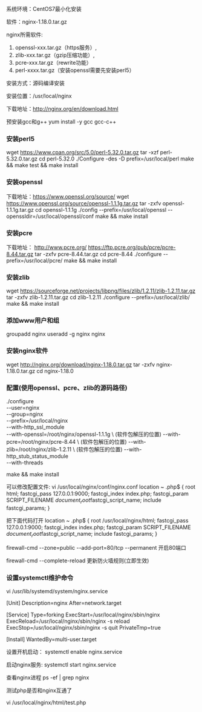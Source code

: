 系统环境：CentOS7最小化安装

软件：nginx-1.18.0.tar.gz

nginx所需软件:  
1. openssl-xxx.tar.gz（https服务）,
2. zlib-xxx.tar.gz（gzip压缩功能）,
3. pcre-xxx.tar.gz（rewrite功能）
4. perl-xxxx.tar.gz（安装openssl需要先安装perl5）

安装方式：源码编译安装

安装位置：/usr/local/nginx


下载地址：http://nginx.org/en/download.html


预安装gcc和g++  yum install -y gcc gcc-c++



### 安装perl5


wget https://www.cpan.org/src/5.0/perl-5.32.0.tar.gz
tar -xzf perl-5.32.0.tar.gz
cd perl-5.32.0
./Configure -des -D prefix=/usr/local/perl
make && make test && make install


### 安装openssl
下载地址：https://www.openssl.org/source/
wget https://www.openssl.org/source/openssl-1.1.1g.tar.gz
tar -zxfv openssl-1.1.1g.tar.gz
cd openssl-1.1.1g
./config --prefix=/usr/local/openssl --openssldir=/usr/local/openssl/conf
make && make install



### 安装pcre
下载地址： http://www.pcre.org/
https://ftp.pcre.org/pub/pcre/pcre-8.44.tar.gz
tar -zxfv pcre-8.44.tar.gz
cd pcre-8.44
./configure --prefix=/usr/local/pcre/
make && make install



### 安装zlib
wget https://sourceforge.net/projects/libpng/files/zlib/1.2.11/zlib-1.2.11.tar.gz
tar -zxfv zlib-1.2.11.tar.gz
cd zlib-1.2.11
./configure --prefix=/usr/local/zlib/
make && make install


### 添加www用户和组
groupadd nginx
useradd -g nginx nginx


### 安装nginx软件
wget http://nginx.org/download/nginx-1.18.0.tar.gz
tar -zxfv nginx-1.18.0.tar.gz
cd nginx-1.18.0


### 配置(使用openssl、pcre、zlib的源码路径)

./configure \
--user=nginx \
--group=nginx \
--prefix=/usr/local/nginx \
--with-http_ssl_module \
--with-openssl=/root/nginx/openssl-1.1.1g \ (软件包解压的位置)
--with-pcre=/root/nginx/pcre-8.44 \ (软件包解压的位置)
--with-zlib=/root/nginx/zlib-1.2.11 \ (软件包解压的位置)
--with-http_stub_status_module \
--with-threads





make && make install


可以修改配置文件: vi /usr/local/nginx/conf/nginx.conf
location ~ \.php$ {
        root            html;
        fastcgi_pass   127.0.0.1:9000;
        fastcgi_index  index.php;
        fastcgi_param  SCRIPT_FILENAME  $document_root$fastcgi_script_name;
        include        fastcgi_params;
    }

把下面代码打开
location ~ \.php$ {
	root           /usr/local/nginx/html;
	fastcgi_pass   127.0.0.1:9000;
	fastcgi_index  index.php;
	fastcgi_param  SCRIPT_FILENAME  $document_root$fastcgi_script_name;
	include        fastcgi_params;
}



firewall-cmd --zone=public --add-port=80/tcp --permanent  开启80端口

firewall-cmd --complete-reload        更新防火墙规则(立即生效)


### 设置systemctl维护命令

vi /usr/lib/systemd/system/nginx.service

[Unit]
Description=nginx
After=network.target

[Service]
Type=forking
ExecStart=/usr/local/nginx/sbin/nginx
ExecReload=/usr/local/nginx/sbin/nginx -s reload
ExecStop=/usr/local/nginx/sbin/nginx -s quit
PrivateTmp=true

[Install]
WantedBy=multi-user.target


设置开机启动： systemctl enable nginx.service


启动nginx服务: systemctl start nginx.service


查看nginx进程
ps -ef | grep nginx







测试php是否和nginx互通了

vi /usr/local/nginx/html/test.php

<?php
echo phpinfo();

然后访问 xxx.com/test.php









刚安装好nginx一个常见的问题是无法站外访问，很可能是被CentOS的防火墙把80端口拦住了，尝试执行以下命令，打开80端口：

打开80端口有两种方法

firewall-cmd方法

firewall-cmd --zone=public --add-port=80/tcp --permanent  开启80端口

firewall-cmd --zone= public --remove-port=80/tcp --permanent  关闭80端口

firewall-cmd --complete-reload        更新防火墙规则(立即生效)

systemctl restart firewalld.service  重启防火墙






iptables方法  /sbin/iptables 或者 iptables

iptables -I INPUT -p tcp --dport 80 -j ACCEPT

iptables -L INPUT --line-numbers    查看现在的规则

iptables -D INPUT 3  删除第三条

chkconfig iptables on  永久生效



这里用的是firewall-cmd方法




以下是其他的一些操作命令

停止开机启动: systemctl disable nginx.service

启动nginx服务: systemctl start nginx.service

查看服务当前状态: systemctl status nginx.service

重新启动服务: systemctl restart nginx.service

查看所有已启动的服务: systemctl list-units --type=service




### 修改 nginx 配置